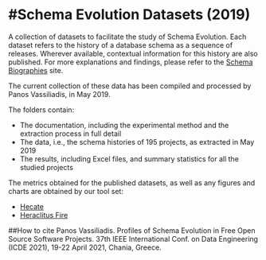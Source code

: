 #Schema Evolution Datasets (2019)
================================

A collection of datasets to facilitate the study of Schema Evolution. Each dataset refers to the history of a database schema as a sequence of releases. Wherever available, contextual information for this history are also published. For more explanations and findings, please refer to the [Schema Biographies](http://www.cs.uoi.gr/~pvassil/projects/schemaBiographies/index.html) site.

The current collection of these data has been compiled and processed by Panos Vassiliadis, in May 2019.

The folders contain:
- The documentation, including the experimental method and the extraction process in full detail	
- The data, i.e., the schema histories of 195 projects, as extracted in May 2019
- The results, including Excel files, and summary statistics for all the studied projects

The metrics obtained for the published datasets, as well as any figures and charts are obtained by our tool set:
- [Hecate](https://github.com/DAINTINESS-Group/Hecate)
- [Heraclitus Fire](https://github.com/pvassil/HeraclitusFire)


##How to cite
Panos Vassiliadis. Profiles of Schema Evolution in Free Open Source Software Projects. 37th IEEE International Conf. on Data Engineering (ICDE 2021), 19-22 April 2021, Chania, Greece.
